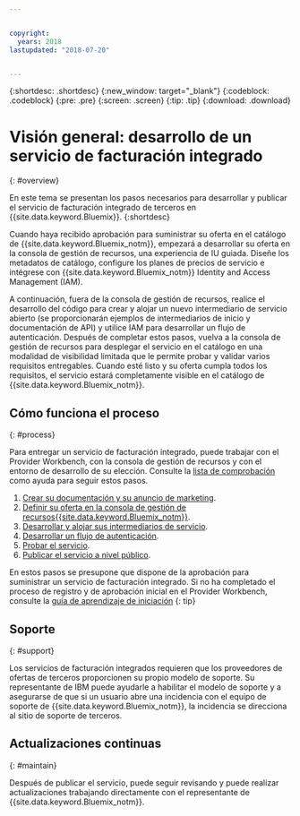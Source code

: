 ```yaml
---


copyright:
  years: 2018
lastupdated: "2018-07-20"


---
```


{:shortdesc: .shortdesc}
{:new_window: target="_blank"}
{:codeblock: .codeblock}
{:pre: .pre}
{:screen: .screen}
{:tip: .tip}
{:download: .download}

# Visión general: desarrollo de un servicio de facturación integrado
{: #overview}

En este tema se presentan los pasos necesarios para desarrollar y publicar el servicio de facturación integrado de terceros en {{site.data.keyword.Bluemix}}. 
{:shortdesc}

Cuando haya recibido aprobación para suministrar su oferta en el catálogo de {{site.data.keyword.Bluemix_notm}}, empezará a desarrollar su oferta en la consola de gestión de recursos, una experiencia de IU guiada. Diseñe los metadatos de catálogo, configure los planes de precios de servicio e intégrese con {{site.data.keyword.Bluemix_notm}} Identity and Access Management (IAM). 

A continuación, fuera de la consola de gestión de recursos, realice el desarrollo del código para crear y alojar un nuevo intermediario de servicio abierto (se proporcionarán ejemplos de intermediarios de inicio y documentación de API) y utilice IAM para desarrollar un flujo de autenticación. Después de completar estos pasos, vuelva a la consola de gestión de recursos para desplegar el servicio en el catálogo en una modalidad de visibilidad limitada que le permite probar y validar varios requisitos entregables. Cuando esté listo y su oferta cumpla todos los requisitos, el servicio estará completamente visible en el catálogo de {{site.data.keyword.Bluemix_notm}}.


## Cómo funciona el proceso
{: #process}

Para entregar un servicio de facturación integrado, puede trabajar con el Provider Workbench, con la consola de gestión de recursos y con el entorno de desarrollo de su elección. Consulte la [lista de comprobación](/docs/third-party/checklist.html#checklist) como ayuda para seguir estos pasos.

1. [Crear su documentación y su anuncio de marketing](/docs/third-party/cis1-docs-marketing.html).
2. [Definir su oferta en la consola de gestión de recursos{{site.data.keyword.Bluemix_notm}}](/docs/third-party/cis2-rmc-define.html).
3. [Desarrollar y alojar sus intermediarios de servicio](/docs/third-party/cis3-broker.html).
4. [Desarrollar un flujo de autenticación](/docs/third-party/cis5-iam.html).
5. [Probar el servicio](/docs/third-party/cis4-rmc-publish.html).
6. [Publicar el servicio a nivel público](/docs/third-party/cis6-ga.html).

En estos pasos se presupone que dispone de la aprobación para suministrar un servicio de facturación integrado. Si no ha completado el proceso de registro y de aprobación inicial en el Provider Workbench, consulte la [guía de aprendizaje de iniciación](/docs/third-party/index.md)
{: tip}

## Soporte
{: #support}

Los servicios de facturación integrados requieren que los proveedores de ofertas de terceros proporcionen su propio modelo de soporte. Su representante de IBM puede ayudarle a habilitar el modelo de soporte y a asegurarse de que si un usuario abre una incidencia con el equipo de soporte de {{site.data.keyword.Bluemix_notm}}, la incidencia se direcciona al sitio de soporte de terceros.

## Actualizaciones continuas
{: #maintain}

Después de publicar el servicio, puede seguir revisando y puede realizar actualizaciones trabajando directamente con el representante de {{site.data.keyword.Bluemix_notm}}.



